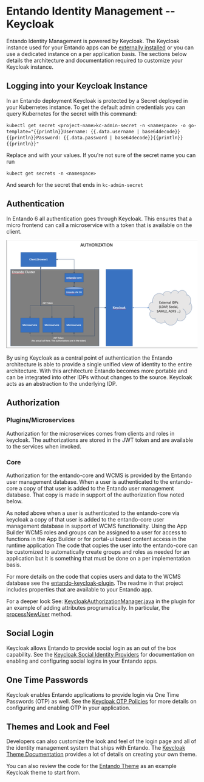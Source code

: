 # Entando Identity Management -- Keycloak

Entando Identity Management is powered by Keycloak. The Keycloak instance used for your Entando apps
can be [externally installed](../../tutorials/devops/external-keycloak) or you can use a dedicated instance on a per application basis. The sections below details the architecture and documentation required to customize your Keycloak instance.

## Logging into your Keycloak Instance

In an Entando deployment Keycloak is protected by a Secret deployed in your Kubernetes instance. To get the default admin credentials you can query Kubernetes for the secret with this command:

```
kubectl get secret <project-name>kc-admin-secret -n <namespace> -o go-template="{{println}}Username: {{.data.username | base64decode}}{{println}}Password: {{.data.password | base64decode}}{{println}}{{println}}"
```

Replace <project-name> and <namespace> with your values. If you're not sure of the secret name you can run
```
kubect get secrets -n <namespace>
```
And search for the secret that ends in `kc-admin-secret`

## Authentication
In Entando 6 all authentication goes through Keycloak. This ensures that a micro frontend can call a microservice with a token that is available on the client.

![Init Containers Screenshot](./keycloak-arch-high-level.png)

By using Keycloak as a central point of authentication the Entando architecture is able to provide a single unified view of identity to the entire architecture. With this architecture Entando becomes more portable and can be integrated into other IDPs without changes to the source. Keycloak acts as an  abstraction to the underlying IDP.

## Authorization

### Plugins/Microservices
Authorization for the microservices comes from clients and roles in keycloak. The authorizations are stored in the JWT token and are available to the services when invoked.

### Core
Authorization for the entando-core and WCMS is provided by the Entando user management database. When a user is authenticated to the entando-core  a copy of that user is added to the Entando user management database.  That copy is made in support of the authorization flow noted below.

As noted above when a user is authenticated to the entando-core via keycloak a copy of that user is added to the entando-core user management database in support of WCMS functionality.  Using the App Builder WCMS roles and groups can be assigned to a user for access to functions in the App Builder or for portal-ui based content access in the runtime application The code that copies the user into the entando-core can be customized to automatically create groups and roles as needed for an application but it is something that must be done on a per implementation basis.

For more details on the code that copies users and data to the WCMS database see the [entando-keycloak-plugin](https://github.com/entando/entando-keycloak-plugin). The readme in that project includes properties that are available to your Entando app.

For a deeper look See: [KeycloakAuthorizationManager.java](https://github.com/entando/entando-keycloak-plugin/blob/master/src/main/java/org/entando/entando/keycloak/services/KeycloakAuthorizationManager.java) in the plugin for an example of adding attributes programatically. In particular, the [processNewUser](https://github.com/entando/entando-keycloak-plugin/blob/master/src/main/java/org/entando/entando/keycloak/services/KeycloakAuthorizationManager.java#L43) method.

## Social Login

Keycloak allows Entando to provide social login as an out of the box capability. See the [Keycloak Social Identity Providers](https://www.keycloak.org/docs/7.0/server_admin/#social-identity-providers) for documentation on enabling and configuring social logins in your Entando apps.

## One Time Passwords

Keycloak enables Entando applications to provide login via One Time Passwords (OTP) as well. See the [Keycloak OTP Policies](https://www.keycloak.org/docs/7.0/server_admin/#otp-policies) for more details on configuring and enabling OTP in your application.

## Themes and Look and Feel

Developers can also customize the look and feel of the login page and all of the identity management system that ships with Entando. The [Keycloak Theme Documentation](https://www.keycloak.org/docs/7.0/server_admin/#_themes) provides a lot of details on creating your own theme.

You can also review the code for the [Entando Theme](https://github.com/entando/entando-keycloak/tree/master/themes/entando) as an example Keycloak theme to start from.
